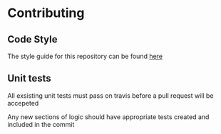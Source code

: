 # Contributing

## Code Style

The style guide for this repository can be found [here](https://github.com/ThePhilderbeast/Java-Styleguide/blob/master/styleguide.md)

## Unit tests
All exsisting unit tests must pass on travis before a pull request will be accepeted

Any new sections of logic should have appropriate tests created and included in the commit
